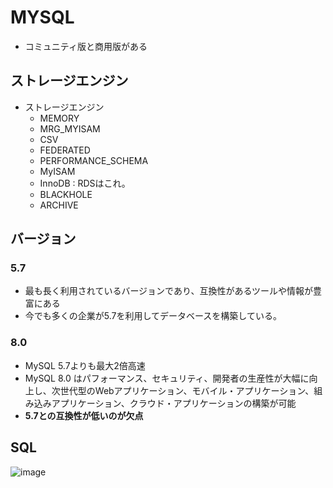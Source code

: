 # MYSQL
- コミュニティ版と商用版がある
## ストレージエンジン
- ストレージエンジン
  - MEMORY
  - MRG_MYISAM
  - CSV
  - FEDERATED
  - PERFORMANCE_SCHEMA
  - MyISAM
  - InnoDB : RDSはこれ。
  - BLACKHOLE
  - ARCHIVE
## バージョン
### 5.7
- 最も長く利用されているバージョンであり、互換性があるツールや情報が豊富にある
- 今でも多くの企業が5.7を利用してデータベースを構築している。
### 8.0
- MySQL 5.7よりも最大2倍高速
- MySQL 8.0 はパフォーマンス、セキュリティ、開発者の生産性が大幅に向上し、次世代型のWebアプリケーション、モバイル・アプリケーション、組み込みアプリケーション、クラウド・アプリケーションの構築が可能
- **5.7との互換性が低いのが欠点**

## SQL
![image](https://user-images.githubusercontent.com/60077121/107139301-83db6280-695d-11eb-8fa8-899206d1c381.png)
